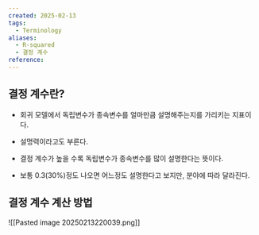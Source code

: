 ```yaml
---
created: 2025-02-13
tags:
  - Terminology
aliases:
  - R-squared
  - 결정 계수
reference:
---
```

## 결정 계수란?
- 회귀 모델에서 독립변수가 종속변수를 얼마만큼 설명해주는지를 가리키는 지표이다.
- 설명력이라고도 부른다.
- 결정 계수가 높을 수록 독립변수가 종속변수를 많이 설명한다는 뜻이다.

- 보통 0.3(30%)정도 나오면 어느정도 설명한다고 보지만, 분야에 따라 달라진다.

## 결정 계수 계산 방법
![[Pasted image 20250213220039.png]]